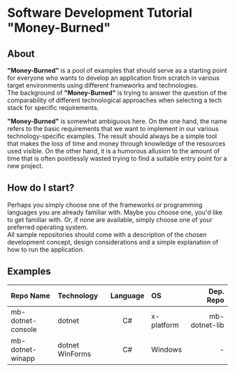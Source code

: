 # Software Development Tutorial "Money-Burned"

## About

**"Money-Burned"** is a pool of examples that should serve as a starting point for everyone who wants to develop an application from scratch in various target environments using different frameworks and technologies.  
The background of **"Money-Burned"** is trying to answer the question of the comparability of different technological approaches when selecting a tech stack for specific requirements.  

**"Money-Burned"** is somewhat ambiguous here. On the one hand, the name refers to the basic requirements that we want to implement in our various technology-specific examples. The result should always be a simple tool that makes the loss of time and money through knowledge of the resources used visible. On the other hand, it is a humorous allusion to the amount of time that is often pointlessly wasted trying to find a suitable entry point for a new project.  

## How do I start?

Perhaps you simply choose one of the frameworks or programming languages you are already familiar with. Maybe you choose one, you'd like to get familiar with. Or, if none are available, simply choose one of your preferred operating system.  
All sample repositories should come with a description of the chosen development concept, design considerations and a simple explanation of how to run the application.  

## Examples

| Repo Name | Technology | Language | OS | Dep. Repo |
| :--- | :--- | :---: | :--- | ---: |
| mb-dotnet-console | dotnet | C# | x-platform | mb-dotnet-lib |
| mb-dotnet-winapp | dotnet WinForms | C# | Windows | - |

